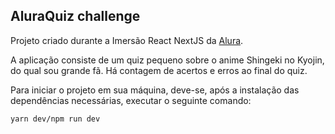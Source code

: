 ## AluraQuiz challenge

Projeto criado durante a Imersão React NextJS da [Alura](https://www.alura.com.br).

A aplicação consiste de um quiz pequeno sobre o anime Shingeki no Kyojin, do qual sou grande fã. Há contagem de acertos e erros ao final do quiz.

Para iniciar o projeto em sua máquina, deve-se, após a instalação das dependências necessárias, executar o seguinte comando:

`yarn dev/npm run dev`
